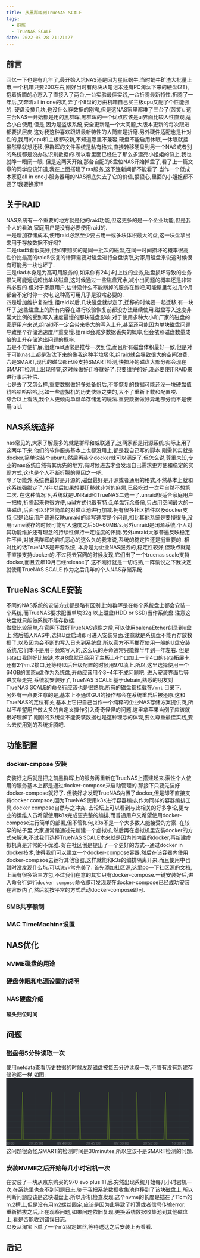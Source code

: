 ```yaml
---
title: 从黑群晖到TrueNAS SCALE
tags:
  - 群晖
  - TrueNAS SCALE
date: 2022-05-28 21:21:27
---
```


## 前言
回忆一下也是有几年了,最开始入坑NAS还是因为星际蜗牛,当时蜗牛矿渣大批量上市,一个机箱只要200左右,刚好当时有两块从笔记本还有PC淘汰下来的硬盘(2T),抱着折腾的心态入了直接入了两台,一台实验最佳实践,一台折腾最新特性.折腾了一年后,又奔着all in one的坑,弄了个8盘的万由机箱自己买主板cpu又配了个性能强的.
硬盘没插几块,也没什么存数据的刚需,但是这NAS家里都堆了三台了(苦笑).
这三台NAS一开始都是用的黑群晖,黑群晖的一个优点应该是ui界面比较人性直观,适合小白使用;但是,因为是盗版系统,安全更新是一个大问题,大版本更新的每次跟进都要扒层皮.这对我这种喜欢跟进最新特性的人简直是折磨.另外硬件适配也是针对性的,我用的cpu和主板都较新,不知道哪里不兼容,硬盘不能启用休眠,一休眠就挂.虽然早就想迁移,但群晖的文件系统是私有格式,直接转移硬盘到另一个NAS或者别的系统都是没办法识别数据的.所以看里面已经住了那么多漂亮小姐姐的份上,我也就睁一眼闭一眼.
但是这两天开始,那台自配的8盘位NAS开始掉盘了,看了上一篇文章的同学应该知道,我在上面搭建了rss服务,这下连新闻都不能看了.当作一个低成本家庭all in one小服务器用的NAS彻底失去了它的价值,狠狠心,里面的小姐姐都不要了!我要换家!!!
<!--more-->
## 关于RAID
NAS系统有一个重要的地方就是他的raid功能,但这更多的是一个企业功能,但是我个人的看法,家庭用户是没有必要使用raid的.    
一是增加存储成本,使用raid必然至少要占用一或多块体积最大的盘,这一块盘拿出来用于存放数据不好吗?  
二是riad5看似美好,但如果购买的是同一批次的磁盘,在同一时间损坏的概率很高,性价比最高的raid5恢复的计算需要对磁盘进行全盘读取,对家用磁盘来说这时候很有可能另一块也坏了.  
三是riad本身是为高可用服务的,如果你有24小时上线的业务,磁盘损坏导致的业务损失可能远远超出单块磁盘,这时候通过一些磁盘冗余,减小出问题的概率还是非常有必要的.但对于家庭用户,估计没什么不能断掉的服务在跑吧,可能屋里每过几个月都会不定时停一次电,这种高可用几乎是没啥必要的.  
四是增加维护复杂性,组raid以后,几块磁盘就绑定了,迁移的时候要一起迁移,有一块坏了,这些磁盘上的所有内容在进行校验恢复前都没办法继续使用.磁盘写入速度非常大比例的受到写入速度最慢的那块磁盘影响,对于使用多种大小和厂家的磁盘的家庭用户来说,组raid不一定会带来多大的写入上升,甚至还可能因为单块磁盘问题导致整个存储池速度严重变慢.组raid会减少数据丢失的概率,但会依照磁盘数量成倍的上升存储池出问题的概率.    
五是不方便扩展,组建raid通常是推荐一次到位,而且所有磁盘体积最好一致,但是对于可能nas上都是淘汰下来的像我这种半垃圾佬,组raid就会导致很大的空间浪费.  
六是SMART,现代的磁盘都已经支持SMART检测,快损坏的磁盘大部分都会现在SMART检测上出现预警,这时候做好迁移就好了.只要维护的好,没必要使用RAID来进行事后补偿.  
七是丢了又怎么样,重要数据做好多处备份后,不能恢复的数据可能还没一块硬盘值钱哈哈哈哈哈,比如一些虚拟机的历史快照之类的,大不了重新下载和配置喽.  
综合以上看法,我个人更倾向单盘单存储池的玩法.重要数据做好异地部分而不是使用raid.
## NAS系统选择
nas常见的,大家了解最多的就是群晖和威联通了,这两家都是闭源系统.实际上用了这两年下来,他们的软件服务基本上也都没用上,都是我自己写的脚本,刚需其实就是docker,简单说装个ubuntu然后再装个docker就可以满足了.但怎么说,尊重未知,专业的nas系统自然有其优先的地方,有时候进去才会发现自己需求更方便和稳定的实现方式,这也是个人不断折腾的原因之一吧.  
除了功能外,系统也最好是开源的,磁盘最好是开源或者通用的格式,不然基本上就和这系统强绑定了,N年以后如果想要迁移就非常的麻烦,已经吃过一次亏自然不想第二次.
在这种情况下,系统就是UNRaid和TrueNAS二选一了.unraid很适合家庭用户一把梭,折腾起来也很方便,raid方式也很有特点,单盘冗余备份,只占用空间最大的一块磁盘,后面可以非常简单的对磁盘池进行加减.拥有很多社区插件以及docker支持,但是论坛用户普遍反映unraid的读写速度是个问题,相比其他系统是要慢很多,没用nvme缓存的时候可能写入速度之后50~60MB/s.另外unraid是闭源系统,个人对其功能维护还有理念的持续性保持一定程度的怀疑.另外unraid大家普遍反映稳定性不佳,对被黑群晖的宕机恶心的这么久的我来说,系统的稳定性还是挺重要的.
相对比的话TrueNAS是开源系统, 本身是为企业NAS服务的,稳定性较好,但缺点就是不直接支持docker的.不过我去官网的时候发现,它们出了一个truenas scale支持docker,而且去年10月已经release了.这不刚好就是一切成熟,一阵愉悦之下我决定就使用TrueNAS SCALE 作为之后几年的个人NAS存储系统.  
## TrueNas SCALE安装
不同的NAS系统的安装方式都是略有区别,比如群晖是在每个系统盘上都会安装一个系统,而TrueNAS要求配置单块32g 以上磁盘(HDD or SSD)当作系统盘.注意这块盘就只能做系统不能存数据.  
做盘比较简单,在官网下载好TrueNAS镜像之后,可以使用balenaEtcher刻录到u盘上,然后插入NAS中,选择U盘启动即可进入安装界面.注意就是系统盘不能再存放数据了.以及因为会不断的写入日志到系统盘,所以官方不再推荐使用一般的U盘安装系统,它们本不是用于频繁写入的,这么玩的寿命通常只能撑半年到一年左右.
但是sata口我刚好比较缺,本身8盘就已经用了主板上4个口加上一个4口的sata拓展卡.还有2个m.2接口,还等待以后升级配置的时候用970填上.所以,这里选择使用一个64GB的固态u盘作为系统盘,寿命应该用个3~4年不成问题吧.
进入安装界面后等进度条走完,系统就安装好了,TrueNAS SCALE 基于debain,熟悉的朋友对TrueNAS SCALE的命令行应该也是很熟悉.所有的磁盘都挂载在`/mnt` 目录下.  
另外有一点要注意的是,基本上不通过GUI的操作都会在系统重启后被还原.这和TrueNAS的定位有关,基本上它把自己当作一个纯粹的企业NAS存储方案提供商,所以不希望用户做太多的自定义操作引入奇奇怪怪的问题.这里拿苹果当例子应该就很好理解了.刚刚的系统盘不能安装数据也是这种理念的体现,要么尊重最佳实践,要么去使用别的系统折腾吧.
## 功能配置
### docker-cmpose 安装
安装好之后就是把之前黑群晖上的服务再重新在TrueNAS上搭建起来.索性个人使用的服务基本上都是通过docker-compose来启动管理的.那接下只要先装好docker-compose就好了.
但装好才发现TrueNAS内置了docker,但是却不直接支持docker compsoe,因为TrueNAS使用k3s进行容器编排,作为同样的容器编排工具,docker compose自然与之冲突.
去论坛上可以看到与此相关的好多争论,更专业的运维人员希望使用k8s完成更完整的编排,而普通用户又希望使用docker-compose进行简单的部署,但不管如何,k3s不是一个大多数人能接受的方案.
在较早的帖子里,大家通常是通过先新建一个虚拟机,然后再在虚拟机里安装docker的方式来解决,不过我们选择TrueNAS SCALE本来就是因为其内置的docker,再新建虚拟机真是非常的不优雅.
好在社区倒是提出了一个更好的方式--通过docker in docker技术,使得我们可以建立一个docker-compose容器,然后在该容器内使用docker-compsoe去运行其他容器,这样就能和k3s的编排隔离开来.而且使用中也暂时没发现什么坑.可以说非常完美了.
首先添加社区源,这里po一下社区源的文档,上面有很多第三方包,不过我们在意的其实只有docker-compose.一键安装好后,进入命令行运行`docker compose`命令即可发现现在docker-compose已经成功安装在容器内了,然后就按平常的方式启动docker-compose即可.

### SMB共享额制
### MAC TimeMachine设置

## NAS优化
### NVME磁盘的用途
### 硬盘休眠和电源设置的说明
### NAS硬盘介绍
#### 磁头归位时间

## 问题
### 磁盘每5分钟读取一次
使用netdata查看历史数据的时候发现磁盘被每五分钟读取一次,不管有没有新建存储池都一样,如图:
![issue image](../images/220602_truenas_sdb_issue_image.png)
这问题很奇怪,SMART的检测时间是30minutes,所以应该不是SMART检测的问题.
### 安装NVME之后开始每几小时宕机一次
在安装了一块从京东购买的970 evo plus 1T后.突然出现系统开始每几小时宕机一次,在系统里也查不到问题日志.鉴于我把系统数据收集池也移到了该块磁盘上,所以判断问题应该是这块磁盘上.所以,拆机检查发现,这个nvme的长度是插在了11cm的m.2槽上,但是没有用m2螺丝固定,应该是因为此导致了打滑或者信号传输error.  
重新插拔之后,正在观察问题,如果问题依旧复现,更换系统数据收集池到其他磁盘上,看是否能收到错误日志.  
以及从淘宝下单了一个m2固定螺丝,等待送达之后安装上再看看.  
## 后记